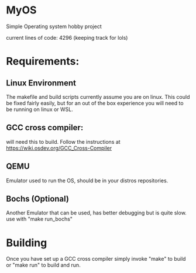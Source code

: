 # MyOS
Simple Operating system hobby project

current lines of code: 4296 (keeping track for lols)

# Requirements:
## Linux Environment
The makefile and build scripts currently assume you are on linux. This could be fixed fairly easily, but for an out of the box experience you will need to be running on linux or WSL.
## GCC cross compiler:
will need this to build. Follow the instructions at https://wiki.osdev.org/GCC_Cross-Compiler

## QEMU
Emulator used to run the OS, should be in your distros repositories.
## Bochs (Optional)
Another Emulator that can be used, has better debugging but is quite slow. use with "make run_bochs"
      
# Building
Once you have set up a GCC cross compiler simply invoke "make" to build or "make run" to build and run.

